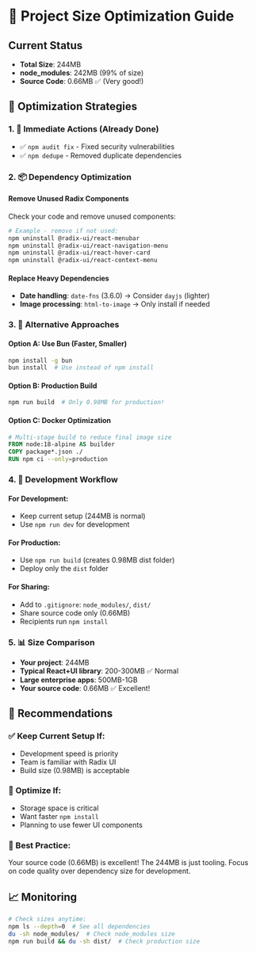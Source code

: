 # 🚀 Project Size Optimization Guide

## Current Status
- **Total Size**: 244MB
- **node_modules**: 242MB (99% of size)
- **Source Code**: 0.66MB ✅ (Very good!)

## 🎯 Optimization Strategies

### 1. 🧹 Immediate Actions (Already Done)
- ✅ `npm audit fix` - Fixed security vulnerabilities
- ✅ `npm dedupe` - Removed duplicate dependencies

### 2. 📦 Dependency Optimization

#### Remove Unused Radix Components
Check your code and remove unused components:
```bash
# Example - remove if not used:
npm uninstall @radix-ui/react-menubar
npm uninstall @radix-ui/react-navigation-menu
npm uninstall @radix-ui/react-hover-card
npm uninstall @radix-ui/react-context-menu
```

#### Replace Heavy Dependencies
- **Date handling**: `date-fns` (3.6.0) → Consider `dayjs` (lighter)
- **Image processing**: `html-to-image` → Only install if needed

### 3. 🔄 Alternative Approaches

#### Option A: Use Bun (Faster, Smaller)
```bash
npm install -g bun
bun install  # Use instead of npm install
```

#### Option B: Production Build
```bash
npm run build  # Only 0.98MB for production!
```

#### Option C: Docker Optimization
```dockerfile
# Multi-stage build to reduce final image size
FROM node:18-alpine AS builder
COPY package*.json ./
RUN npm ci --only=production
```

### 4. 🎯 Development Workflow

#### For Development:
- Keep current setup (244MB is normal)
- Use `npm run dev` for development

#### For Production:
- Use `npm run build` (creates 0.98MB dist folder)
- Deploy only the `dist` folder

#### For Sharing:
- Add to `.gitignore`: `node_modules/`, `dist/`
- Share source code only (0.66MB)
- Recipients run `npm install`

### 5. 📊 Size Comparison
- **Your project**: 244MB
- **Typical React+UI library**: 200-300MB ✅ Normal
- **Large enterprise apps**: 500MB-1GB
- **Your source code**: 0.66MB ✅ Excellent!

## 🚦 Recommendations

### ✅ Keep Current Setup If:
- Development speed is priority
- Team is familiar with Radix UI
- Build size (0.98MB) is acceptable

### 🔄 Optimize If:
- Storage space is critical
- Want faster `npm install`
- Planning to use fewer UI components

### 🎯 Best Practice:
Your source code (0.66MB) is excellent! The 244MB is just tooling.
Focus on code quality over dependency size for development.

## 📈 Monitoring
```bash
# Check sizes anytime:
npm ls --depth=0  # See all dependencies
du -sh node_modules/  # Check node_modules size
npm run build && du -sh dist/  # Check production size
```
